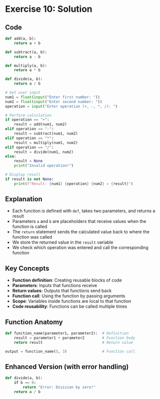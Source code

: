 # Exercise 10: Solution

## Code
```python
def add(a, b):
    return a + b

def subtract(a, b):
    return a - b

def multiply(a, b):
    return a * b

def divide(a, b):
    return a / b

# Get user input
num1 = float(input("Enter first number: "))
num2 = float(input("Enter second number: "))
operation = input("Enter operation (+, -, *, /): ")

# Perform calculation
if operation == "+":
    result = add(num1, num2)
elif operation == "-":
    result = subtract(num1, num2)
elif operation == "*":
    result = multiply(num1, num2)
elif operation == "/":
    result = divide(num1, num2)
else:
    result = None
    print("Invalid operation!")

# Display result
if result is not None:
    print(f"Result: {num1} {operation} {num2} = {result}")
```

## Explanation
- Each function is defined with `def`, takes two parameters, and returns a result
- Parameters `a` and `b` are placeholders that receive values when the function is called
- The `return` statement sends the calculated value back to where the function was called
- We store the returned value in the `result` variable
- We check which operation was entered and call the corresponding function

## Key Concepts
- **Function definition**: Creating reusable blocks of code
- **Parameters**: Inputs that functions receive
- **Return values**: Outputs that functions send back
- **Function call**: Using the function by passing arguments
- **Scope**: Variables inside functions are local to that function
- **Code reusability**: Functions can be called multiple times

## Function Anatomy
```python
def function_name(parameter1, parameter2):  # Definition
    result = parameter1 + parameter2        # Function body
    return result                           # Return value

output = function_name(5, 3)                # Function call
```

## Enhanced Version (with error handling)
```python
def divide(a, b):
    if b == 0:
        return "Error: Division by zero!"
    return a / b
```
